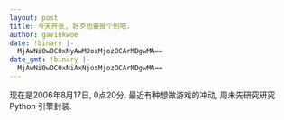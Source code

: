 ```yaml
---
layout: post
title: 今天开张, 好歹也要报个到吧.
author: gavinkwoe
date: !binary |-
  MjAwNi0wOC0xNyAwMDoxMjozOCArMDgwMA==
date_gmt: !binary |-
  MjAwNi0wOC0xNiAxNjoxMjozOCArMDgwMA==
---
```

现在是2006年8月17日, 0点20分.
最近有种想做游戏的冲动, 周未先研究研究 Python 引擎封装. 

